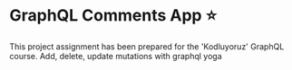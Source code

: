 # GraphQL Comments App :star:

This project assignment has been prepared for the 'Kodluyoruz' GraphQL course. Add, delete, update mutations with graphql yoga

